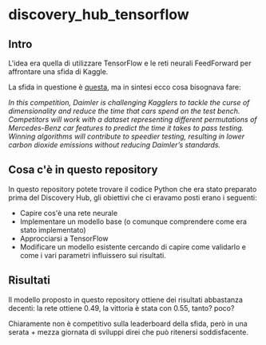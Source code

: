 # discovery_hub_tensorflow

## Intro

L'idea era quella di utilizzare TensorFlow e le reti neurali FeedForward per affrontare una sfida di Kaggle.

La sfida in questione è [questa](https://www.kaggle.com/c/mercedes-benz-greener-manufacturing), ma in sintesi ecco cosa bisognava fare:

*In this competition, Daimler is challenging Kagglers to tackle the curse of dimensionality and reduce the time that cars spend on the test bench. Competitors will work with a dataset representing different permutations of Mercedes-Benz car features to predict the time it takes to pass testing. Winning algorithms will contribute to speedier testing, resulting in lower carbon dioxide emissions without reducing Daimler’s standards.*

## Cosa c'è in questo repository

In questo repository potete trovare il codice Python che era stato preparato prima del Discovery Hub, gli obiettivi che ci eravamo posti erano i seguenti:
- Capire cos'è una rete neurale
- Implementare un modello base (o comunque comprendere come era stato implementato)
- Approcciarsi a TensorFlow
- Modificare un modello esistente cercando di capire come validarlo e come i vari parametri influissero sui risultati.

## Risultati

Il modello proposto in questo repository ottiene dei risultati abbastanza decenti: la rete ottiene 0.49, la vittoria è stata con 0.55, tanto? poco? 

Chiaramente non è competitivo sulla leaderboard della sfida, però in una serata + mezza giornata di sviluppi direi che può ritenersi soddisfacente.
